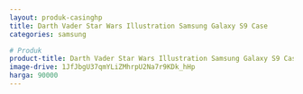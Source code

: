 ```yaml
---
layout: produk-casinghp
title: Darth Vader Star Wars Illustration Samsung Galaxy S9 Case
categories: samsung

# Produk
product-title: Darth Vader Star Wars Illustration Samsung Galaxy S9 Case
image-drive: 1JfJbgU37qmYLiZMhrpU2Na7r9KDk_hHp
harga: 90000
---
```

